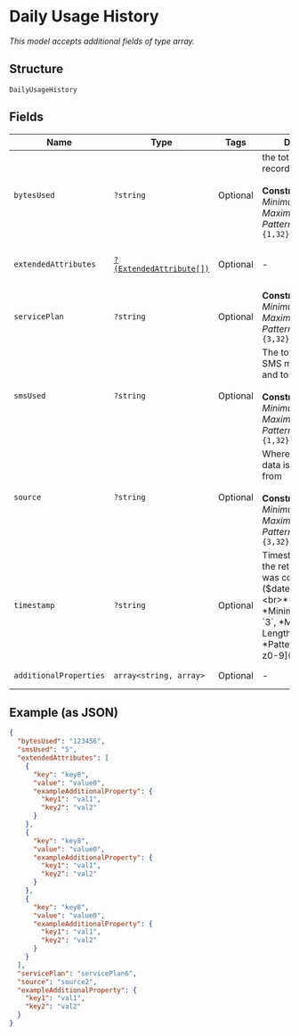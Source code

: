 
# Daily Usage History

*This model accepts additional fields of type array.*

## Structure

`DailyUsageHistory`

## Fields

| Name | Type | Tags | Description | Getter | Setter |
|  --- | --- | --- | --- | --- | --- |
| `bytesUsed` | `?string` | Optional | the total data usage recorded in Bytes<br><br>**Constraints**: *Minimum Length*: `1`, *Maximum Length*: `32`, *Pattern*: `^[0-9]{1,32}$` | getBytesUsed(): ?string | setBytesUsed(?string bytesUsed): void |
| `extendedAttributes` | [`?(ExtendedAttribute[])`](../../doc/models/extended-attribute.md) | Optional | - | getExtendedAttributes(): ?array | setExtendedAttributes(?array extendedAttributes): void |
| `servicePlan` | `?string` | Optional | **Constraints**: *Minimum Length*: `3`, *Maximum Length*: `32`, *Pattern*: `^[A-Za-z0-9]{3,32}$` | getServicePlan(): ?string | setServicePlan(?string servicePlan): void |
| `smsUsed` | `?string` | Optional | The total number of SMS messages from and to the device<br><br>**Constraints**: *Minimum Length*: `1`, *Maximum Length*: `32`, *Pattern*: `^[0-9]{1,32}$` | getSmsUsed(): ?string | setSmsUsed(?string smsUsed): void |
| `source` | `?string` | Optional | Where the collected data is being gathered from<br><br>**Constraints**: *Minimum Length*: `3`, *Maximum Length*: `32`, *Pattern*: `^[A-Za-z0-9]{3,32}$` | getSource(): ?string | setSource(?string source): void |
| `timestamp` | `?string` | Optional | Timestamp of when the retrieved record was completed ($datetime)<br><br>**Constraints**: *Minimum Length*: `3`, *Maximum Length*: `32`, *Pattern*: `^[A-Za-z0-9]{3,32}$` | getTimestamp(): ?string | setTimestamp(?string timestamp): void |
| `additionalProperties` | `array<string, array>` | Optional | - | findAdditionalProperty(string key): array | additionalProperty(string key, array value): void |

## Example (as JSON)

```json
{
  "bytesUsed": "123456",
  "smsUsed": "5",
  "extendedAttributes": [
    {
      "key": "key8",
      "value": "value0",
      "exampleAdditionalProperty": {
        "key1": "val1",
        "key2": "val2"
      }
    },
    {
      "key": "key8",
      "value": "value0",
      "exampleAdditionalProperty": {
        "key1": "val1",
        "key2": "val2"
      }
    },
    {
      "key": "key8",
      "value": "value0",
      "exampleAdditionalProperty": {
        "key1": "val1",
        "key2": "val2"
      }
    }
  ],
  "servicePlan": "servicePlan6",
  "source": "source2",
  "exampleAdditionalProperty": {
    "key1": "val1",
    "key2": "val2"
  }
}
```

